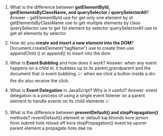 

1. What is the difference between **getElementById, getElementsByClassName, and querySelector / querySelectorAll**?
Answer - 
getElementById use for get only one element by id
getElementsByClassName use to get multiple elements by class
querySelector use to get 1st element by selector
querySelectorAll use to get all elements by selector
2. How do you **create and insert a new element into the DOM**?
Document.createElement("tagName")  use to create then use
appendChild () or append()         to insert into the dom

3. What is **Event Bubbling** and how does it work?
Answer:
when any event happens on a child el, it bubbles up to its parent,grandparent and the document that is event bubbling. 
💹
when we click a button inside a div. the div also receive the click.
4. What is **Event Delegation** in JavaScript? Why is it useful?
Answer:
event delegation is a process of using a single event listener on a parent element to handle events on its child elements
💹

5. What is the difference between **preventDefault() and stopPropagation()** methods?
reventDefault() element er default kaj bhondo kore jemon form submit hole reload off kora
stopPropagation() event ke uporer parent element a propagate hote dae na
